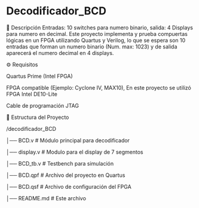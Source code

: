 # Decodificador_BCD

📌 Descripción
Entradas: 10 switches para numero binario, salida: 4 Displays para numero en decimal.
Este proyecto implementa y prueba compuertas lógicas en un FPGA utilizando Quartus y Verilog, lo que se espera son 10 entradas que forman un numero binario (Num. max: 1023) y de salida aparecerá el numero decimal en 4 displays.

⚙️ Requisitos

Quartus Prime (Intel FPGA)

FPGA compatible (Ejemplo: Cyclone IV, MAX10), En este proyecto se utilizó FPGA Intel DE10-Lite

Cable de programación JTAG

📂 Estructura del Proyecto

/decodificador_BCD

│── BCD.v # Módulo principal para decodificador

│── display.v # Modulo para el display de 7 segmentos

│── BCD_tb.v # Testbench para simulación

│── BCD.qpf # Archivo del proyecto en Quartus

│── BCD.qsf # Archivo de configuración del FPGA

│── README.md # Este archivo
